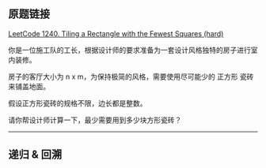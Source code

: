 ## 原题链接

[LeetCode 1240. Tiling a Rectangle with the Fewest Squares (hard)](https://leetcode-cn.com/problems/tiling-a-rectangle-with-the-fewest-squares/)

你是一位施工队的工长，根据设计师的要求准备为一套设计风格独特的房子进行室内装修。

房子的客厅大小为 n x m，为保持极简的风格，需要使用尽可能少的 正方形 瓷砖来铺盖地面。

假设正方形瓷砖的规格不限，边长都是整数。

请你帮设计师计算一下，最少需要用到多少块方形瓷砖？


---

## 递归 & 回溯
